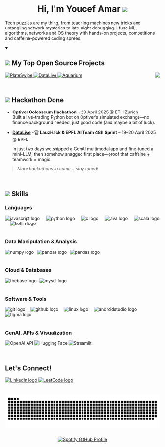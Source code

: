 <h1 align="center"><b>Hi, I'm Youcef Amar </b><img src="https://media.giphy.com/media/hvRJCLFzcasrR4ia7z/giphy.gif" width="35"></h1>

Tech puzzles are my thing, from teaching machines new tricks and untangling network mysteries to late-night debugging. I fuse ML, algorithms, networks and OS theory with hands-on projects, competitions and caffeine-powered coding sprees.
</p>

<details open> 
  <summary><h2><img src="https://media3.giphy.com/media/v1.Y2lkPTc5MGI3NjExdTZ3YXh5N2wzbnhrNzdxbThzejcxOWtnaXZiZWJxZzJlcGxxdjhjbSZlcD12MV9pbnRlcm5hbF9naWZfYnlfaWQmY3Q9cw/TBCVggEb9DzSHTUI19/giphy.gif" width ="50"> My Top Open Source Projects</h2></summary>
  
  <img align="right" height="150" src="https://media4.giphy.com/media/v1.Y2lkPTc5MGI3NjExcGJyaXYyMmo4N2p4MWx4YXdydDJmNTMxMzNyZGV2cDA1MjI1anFjciZlcD12MV9pbnRlcm5hbF9naWZfYnlfaWQmY3Q9Zw/M4trH1uta8OPu/giphy.gif"  />

  <p align="left">
    <a href="https://github.com/PlateSwipe/PlateSwipe">
      <img width="278" src="https://denvercoder1-github-readme-stats.vercel.app/api/pin/?username=PlateSwipe&repo=PlateSwipe&theme=react&bg_color=1F222E&title_color=F85D7F&hide_border=true&icon_color=F8D866&show_icons=false" alt="PlateSwipe">
    </a>
    <a href="https://github.com/Ylanv/DataLive">
      <img width="278" src="https://denvercoder1-github-readme-stats.vercel.app/api/pin/?username=Ylanv&repo=DataLive&theme=react&bg_color=1F222E&title_color=F85D7F&hide_border=true&icon_color=F8D866&show_icons=false" alt="DataLive">
    </a>
    <a href="https://github.com/2Fick/Aquarium">
      <img width="278" src="https://denvercoder1-github-readme-stats.vercel.app/api/pin/?username=2Fick&repo=Aquarium&theme=react&bg_color=1F222E&title_color=F85D7F&hide_border=true&icon_color=F8D866&show_icons=false" alt="Aquarium">
    </a>
  </p>
</details>

<br>

###

## <img src="https://media.giphy.com/media/v1.Y2lkPWVjZjA1ZTQ3bmRhZDdvajF6MzBleXFtbTRiYjZvMDU0NTY4NGQydThqOTR2ZHprNyZlcD12MV9zdGlja2Vyc19zZWFyY2gmY3Q9cw/jZN2tpC7XZUjVBs0SU/giphy.gif" width ="25"> Hackathon Done

- **Optiver Colosseum Hackathon** – 29 April 2025 @ ETH Zurich  
  Built a live-trading Python bot on Optiver’s simulated exchange—no finance background needed, just good code (and maybe a bit of luck).

- **[DataLive](https://github.com/rav-lad/DataLiveTest)** -🏆 **LauzHack & EPFL AI Team 48h Sprint**  – 19–20 April 2025 @ EPFL

  In just two days we shipped a GenAI multimodal app and fine-tuned a mini-LLM, then somehow snagged first place—proof that caffeine + teamwork = magic.

> _More hackathons to come… stay tuned!_

<br>

###

## <img src="https://media1.giphy.com/media/v1.Y2lkPTc5MGI3NjExYXB0dXpoczZ2bzE0bjIydGdsbmk1c2txcHZwMHAxaXk0YndhM2ppayZlcD12MV9pbnRlcm5hbF9naWZfYnlfaWQmY3Q9cw/6KirhLJyR7oMcwgJQk/giphy.gif" width ="50"> **Skills**

<p align="center">

### Languages  
<div align="left">
  <img src="https://cdn.jsdelivr.net/gh/devicons/devicon/icons/javascript/javascript-original.svg" height="30" alt="javascript logo"  />
  <img width="12" />
  <img src="https://cdn.jsdelivr.net/gh/devicons/devicon/icons/python/python-original.svg" height="30" alt="python logo"  />
  <img width="12" />
  <img src="https://cdn.jsdelivr.net/gh/devicons/devicon/icons/c/c-original.svg" height="30" alt="c logo"  />
  <img width="12" />
  <img src="https://cdn.jsdelivr.net/gh/devicons/devicon/icons/java/java-original.svg" height="30" alt="java logo"  />
  <img width="12" />
  <img src="https://cdn.jsdelivr.net/gh/devicons/devicon/icons/scala/scala-original.svg" height="30" alt="scala logo"  />
  <img width="12" />
  <img src="https://cdn.jsdelivr.net/gh/devicons/devicon/icons/kotlin/kotlin-original.svg" height="30" alt="kotlin logo"  />
</div>

<br>

### Data Manipulation & Analysis
<div align="left">
  <img src="https://img.shields.io/badge/NumPy-013243?logo=numpy&logoColor=white&style=for-the-badge" height="30" alt="numpy logo"  />
  <img width="2" />
  <img src="https://img.shields.io/badge/pandas-150458?logo=pandas&logoColor=white&style=for-the-badge" height="30" alt="pandas logo"  />
  <img width="2" />
  <img src="https://img.shields.io/badge/Matplotlib-%23ffffff.svg?style=for-the-badge&logo=Matplotlib&logoColor=black" height="30" alt="pandas logo"  />
</div>

<br>

### Cloud & Databases
<div align="left">
  <img src="https://img.shields.io/badge/Firebase-FFCA28?logo=firebase&logoColor=black&style=for-the-badge" height="30" alt="firebase logo"  />
  <img width="2" />
  <img src="https://img.shields.io/badge/MySQL-4479A1?logo=mysql&logoColor=white&style=for-the-badge" height="30" alt="mysql logo"  />
</div>

<br>

### Software & Tools
<div align="left">
  <img src="https://skillicons.dev/icons?i=git" height="30" alt="git logo"  />
  <img width="10" />
  <img src="https://skillicons.dev/icons?i=github" height="30" alt="github logo"  />
  <img width="10" />
  <img src="https://cdn.jsdelivr.net/gh/devicons/devicon/icons/linux/linux-original.svg" height="30" alt="linux logo"  />
  <img width="10" />
  <img src="https://cdn.jsdelivr.net/gh/devicons/devicon/icons/androidstudio/androidstudio-original.svg" height="30" alt="androidstudio logo"  />
  <img width="10" />
  <img src="https://cdn.jsdelivr.net/gh/devicons/devicon/icons/figma/figma-original.svg" height="30" alt="figma logo"  />
</div>

<br>

### GenAI, APIs & Visualization
![OpenAI API](https://img.shields.io/badge/OpenAI%20API-412991?style=for-the-badge&logo=openai&logoColor=white)
![Hugging Face](https://img.shields.io/badge/HuggingFace-FFB94B?style=for-the-badge&logo=huggingface&logoColor=white)
![Streamlit](https://img.shields.io/badge/Streamlit-FF4B4B?style=for-the-badge&logo=streamlit&logoColor=white)

<br>




## Let's Connect!
<div align="left">
  <a href="https://www.linkedin.com/in/youcef-amar-903960256/" target="_blank">
    <img src="https://img.shields.io/static/v1?message=LinkedIn&logo=linkedin&label=&color=0077B5&logoColor=white&labelColor=&style=for-the-badge" height="35" alt="LinkedIn logo" />
  </a>
  
  <a href="https://leetcode.com/u/2Fick/" target="_blank">
    <img src="https://img.shields.io/static/v1?message=LeetCode&logo=leetcode&label=&color=F89F1B&logoColor=white&labelColor=&style=for-the-badge" height="35" alt="LeetCode logo" />
  </a>
</div>


###

<br clear="both">

<picture>
  <source media="(prefers-color-scheme: dark)" srcset="https://raw.githubusercontent.com/2Fick/2Fick/output/github-snake-dark.svg" />
  <source media="(prefers-color-scheme: light)" srcset="https://raw.githubusercontent.com/2Fick/2Fick/output/github-snake.svg" />
  <img alt="github-snake" src="https://raw.githubusercontent.com/2Fick/2Fick/output/github-snake.svg" />
</picture>

###

<div align="center">
  <a href="https://github.com/kittinan/spotify-github-profile" target="_blank">
    <picture>
      <!-- dark mode -->
      <source
        media="(prefers-color-scheme: dark)"
        srcset="https://spotify-github-profile.kittinanx.com/api/view?uid=youcef.amr&cover_image=true&theme=default&show_offline=false&background_color=050505&interchange=false&bar_color=53b14f&bar_color_cover=true"
      />
      <!-- light mdoe-->
      <img
        src="https://spotify-github-profile.kittinanx.com/api/view?uid=youcef.amr&cover_image=true&theme=default&show_offline=false&background_color=fcfcfc&interchange=false&bar_color=53b14f&bar_color_cover=true"
        alt="Spotify GitHub Profile"
        width = "200"
      />
    </picture>
  </a>
</div>

###
